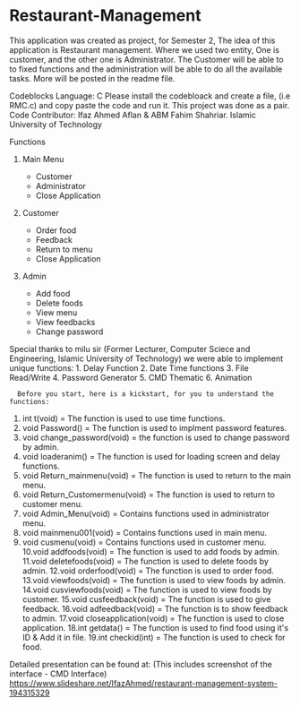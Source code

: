 # Restaurant-Management
This application was created as project, for Semester 2, The idea of this application is Restaurant management. Where we used two entity, One is customer, and the other one is Administrator. The Customer will be able to to fixed functions and the administration will be able to do all the available tasks. More will be posted in the readme file.

Codeblocks
Language: C
Please install the codebloack and create a file, (i.e RMC.c) and copy paste the code and run it.
This project was done as a pair. Code Contributor: Ifaz Ahmed Aflan & ABM Fahim Shahriar.
Islamic University of Technology

Functions
1. Main Menu
    - Customer
    - Administrator
    - Close Application
    
2. Customer
    - Order food
    - Feedback
    - Return to menu
    - Close Application
3. Admin
    - Add food
    - Delete foods
    - View menu
    - View feedbacks
    - Change password
    
 Special thanks to milu sir (Former Lecturer, Computer Sciece and Engineering, Islamic University of Technology)
 we were able to implement unique functions:
      1. Delay Function
      2. Date Time functions
      3. File Read/Write
      4. Password Generator
      5. CMD Thematic
      6. Animation
      
      Before you start, here is a kickstart, for you to understand the functions:
1. int t(void) = The function is used to use time functions.
2. void Password() = The function is used to implment password features.
3. void change_password(void) = the function is used to change password by admin.
4. void loaderanim() = The function is used for loading screen and delay functions.
5. void Return_mainmenu(void) = The function is used to return to the main menu.
6. void Return_Customermenu(void) = The function is used to return to customer menu.
7. void Admin_Menu(void) = Contains functions used in administrator menu.
8. void mainmenu001(void) = Contains functions used in main menu.
9. void cusmenu(void) = Contains functions used in customer menu.
10.void addfoods(void) = The function is used to add foods by admin.
11.void deletefoods(void) = The function is used to delete foods by admin.
12.void orderfood(void) = The function is used to order food.
13.void viewfoods(void) = The function is used to view foods by admin.
14.void cusviewfoods(void) = The function is used to view foods by customer.
15.void cusfeedback(void) = The function is used to give feedback.
16.void adfeedback(void) = The function is to show feedback to admin.
17.void closeapplication(void) = The function is used to close application.
18.int getdata() = The function is used to find food using it's ID & Add it in file.
19.int checkid(int) = The function is used to check for food.

Detailed presentation can be found at: (This includes screenshot of the interface - CMD Interface)
https://www.slideshare.net/IfazAhmed/restaurant-management-system-194315329
